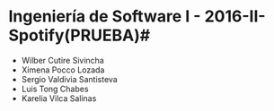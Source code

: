 
# Ingeniería de Software I - 2016-II-Spotify(PRUEBA)#

* Wilber Cutire Sivincha 
* Ximena Pocco Lozada
* Sergio Valdivia Santisteva
* Luis Tong Chabes
* Karelia Vilca Salinas